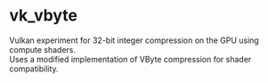# vk_vbyte
Vulkan experiment for 32-bit integer compression on the GPU using compute shaders.  
Uses a modified implementation of VByte compression for shader compatibility.
